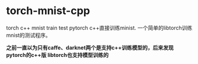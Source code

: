 # torch-mnist-cpp
torch c++ mnist train test
pytorch c++直接训练minist.
一个简单的libtorch训练mnist的测试程序。

**之前一直以为只有caffe、darknet两个是支持c++训练模型的，后来发现pytorch的c++版 libtorch也支持模型训练的**
